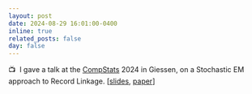 ```yaml
---
layout: post
date: 2024-08-29 16:01:00-0400
inline: true
related_posts: false
day: false
---
```


:tv:&nbsp; I gave a talk at the [CompStats](http://www.compstat2024.org/) 2024 in Giessen, on a Stochastic EM approach to Record Linkage. [[slides](/assets/pdf/CompStatsslides.pdf), [paper](https://arxiv.org/pdf/2407.06835)]
